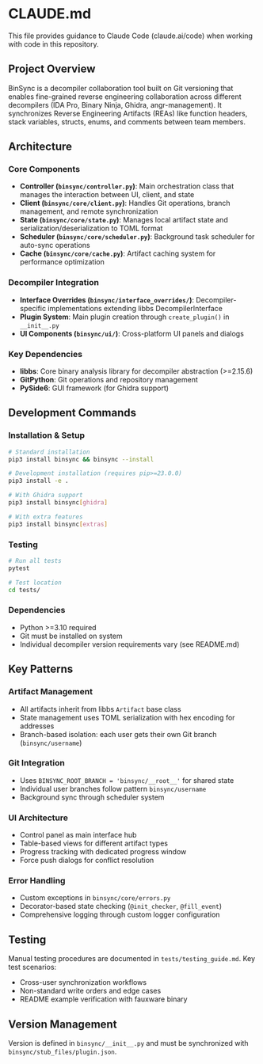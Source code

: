 # CLAUDE.md

This file provides guidance to Claude Code (claude.ai/code) when working with code in this repository.

## Project Overview

BinSync is a decompiler collaboration tool built on Git versioning that enables fine-grained reverse engineering collaboration across different decompilers (IDA Pro, Binary Ninja, Ghidra, angr-management). It synchronizes Reverse Engineering Artifacts (REAs) like function headers, stack variables, structs, enums, and comments between team members.

## Architecture

### Core Components

- **Controller (`binsync/controller.py`)**: Main orchestration class that manages the interaction between UI, client, and state
- **Client (`binsync/core/client.py`)**: Handles Git operations, branch management, and remote synchronization
- **State (`binsync/core/state.py`)**: Manages local artifact state and serialization/deserialization to TOML format
- **Scheduler (`binsync/core/scheduler.py`)**: Background task scheduler for auto-sync operations
- **Cache (`binsync/core/cache.py`)**: Artifact caching system for performance optimization

### Decompiler Integration

- **Interface Overrides (`binsync/interface_overrides/`)**: Decompiler-specific implementations extending libbs DecompilerInterface
- **Plugin System**: Main plugin creation through `create_plugin()` in `__init__.py`
- **UI Components (`binsync/ui/`)**: Cross-platform UI panels and dialogs

### Key Dependencies

- **libbs**: Core binary analysis library for decompiler abstraction (>=2.15.6)
- **GitPython**: Git operations and repository management
- **PySide6**: GUI framework (for Ghidra support)

## Development Commands

### Installation & Setup
```bash
# Standard installation
pip3 install binsync && binsync --install

# Development installation (requires pip>=23.0.0)
pip3 install -e .

# With Ghidra support
pip3 install binsync[ghidra]

# With extra features
pip3 install binsync[extras]
```

### Testing
```bash
# Run all tests
pytest

# Test location
cd tests/
```

### Dependencies
- Python >=3.10 required
- Git must be installed on system
- Individual decompiler version requirements vary (see README.md)

## Key Patterns

### Artifact Management
- All artifacts inherit from libbs `Artifact` base class
- State management uses TOML serialization with hex encoding for addresses
- Branch-based isolation: each user gets their own Git branch (`binsync/username`)

### Git Integration
- Uses `BINSYNC_ROOT_BRANCH = 'binsync/__root__'` for shared state
- Individual user branches follow pattern `binsync/username`
- Background sync through scheduler system

### UI Architecture
- Control panel as main interface hub
- Table-based views for different artifact types
- Progress tracking with dedicated progress window
- Force push dialogs for conflict resolution

### Error Handling
- Custom exceptions in `binsync/core/errors.py`
- Decorator-based state checking (`@init_checker`, `@fill_event`)
- Comprehensive logging through custom logger configuration

## Testing

Manual testing procedures are documented in `tests/testing_guide.md`. Key test scenarios:
- Cross-user synchronization workflows
- Non-standard write orders and edge cases
- README example verification with fauxware binary

## Version Management

Version is defined in `binsync/__init__.py` and must be synchronized with `binsync/stub_files/plugin.json`.